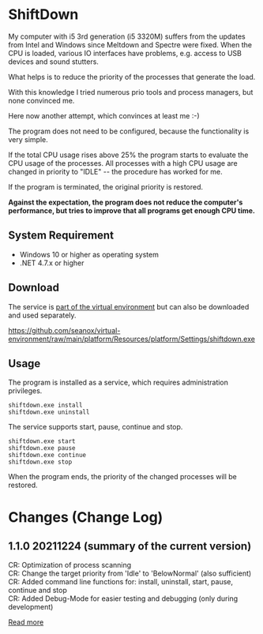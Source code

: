 # ShiftDown

My computer with i5 3rd generation (i5 3320M) suffers from the updates from
Intel and Windows since Meltdown and Spectre were fixed. When the CPU is
loaded, various IO interfaces have problems, e.g.  access to USB devices and
sound stutters.

What helps is to reduce the priority of the processes that generate the load.

With this knowledge I tried numerous prio tools and process managers, but none
convinced me.

Here now another attempt, which convinces at least me :-)

The program does not need to be configured, because the functionality is very
simple. 

If the total CPU usage rises above 25% the program starts to evaluate the CPU
usage of the processes. All processes with a high CPU usage are changed in
priority to "IDLE" -- the procedure has worked for me.

If the program is terminated, the original priority is restored.

__Against the expectation, the program does not reduce the computer's
performance, but tries to improve that all programs get enough CPU time.__


## System Requirement
- Windows 10 or higher as operating system
- .NET 4.7.x or higher


## Download

The service is [part of the virtual environment](https://github.com/seanox/virtual-environment/tree/main/platform/Resources/platform/Settings)
but can also be downloaded and used separately.

https://github.com/seanox/virtual-environment/raw/main/platform/Resources/platform/Settings/shiftdown.exe


## Usage

The program is installed as a service, which requires administration
privileges.

```
shiftdown.exe install
shiftdown.exe uninstall
```

The service supports start, pause, continue and stop.

```
shiftdown.exe start
shiftdown.exe pause
shiftdown.exe continue
shiftdown.exe stop
```

When the program ends, the priority of the changed processes will be restored.


# Changes (Change Log)
## 1.1.0 20211224 (summary of the current version)
CR: Optimization of process scanning  
CR: Change the target priority from 'Idle' to 'BelowNormal' (also sufficient)  
CR: Added command line functions for: install, uninstall, start, pause, continue and stop  
CR: Added Debug-Mode for easier testing and debugging (only during development)    

[Read more](https://raw.githubusercontent.com/seanox/virtual-environment-creator/master/shiftdown/CHANGES)
